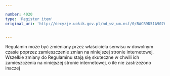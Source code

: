 ```yaml
---

number: 4020
type: 'Register item'
original_uri: 'http://decyzje.uokik.gov.pl/nd_wz_um.nsf/0/BACB9D51A90763DAC1257AB80033305B?OpenDocument'


---
```


Regulamin może być zmieniany przez właściciela serwisu w dowolnym czasie poprzez zamieszczenie zmian na niniejszej stronie internetowej. Wszelkie zmiany do Regulaminu stają się skuteczne w chwili ich zamieszczenia na niniejszej stronie internetowej, o ile nie zastrzeżono inaczej
